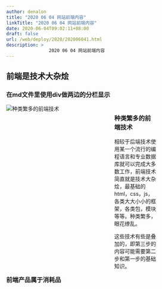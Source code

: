 ```yaml
---
author: denalon
title: "2020 06 04 网站前端内容"
linkTitle: "2020 06 04 网站前端内容"
date: 2020-06-04T09:02:11+08:00
draft: false
url: /web/deploy/2020/202006041.html
description: > 
                2020 06 04 网站前端内容
---
```


## 前端是技术大杂烩



### 在md文件里使用div做两边的分栏显示

<div  style="float:left; width:80%;">
        <div style="float:left; width:70%;">
        <img src="https://base.oribos.city/images/20200604.png"  alt="种类繁多的前端技术" />
        </div>
        <div  style="float:right; width:28%;">
                <h3>种类繁多的前端技术</h3>
                <p>
                    相较于后端技术使用某一个流行的编程语言和专业数据库就可以完成大多数工作，前端技术简直就是技术大杂烩，最基础的html，css，js，各类大大小小的框架，各类包，模块等等。种类繁多，眼花缭乱。
                </p>
                <p  class="text-warning">
                这些技术有些是叠加的，即第三步的内容可能需要第二步和第一步的基础知识。
                </p>
        </div>
        <div style="clear:both;">
        </div>

</div>
<p>
</p>
<br>
</div>

<div style="clear:both;">

### 前端产品属于消耗品